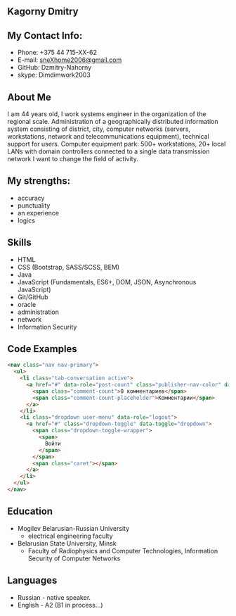## Kagorny Dmitry
## My Contact Info:
- Phone: +375 44 715-XX-62
- E-mail: sneXhome2006@gmаil.com
- GitHub: Dzmitry-Nahorny
- skype: Dimdimwork2003

## About Me
I am 44 years old, I work
systems engineer
in the organization of the regional scale.
Administration of a geographically distributed information system consisting of district, city, computer networks (servers, workstations, network and telecommunications equipment), technical support for users. Computer equipment park: 500+ workstations, 20+ local LANs with domain controllers connected to a single data transmission network I want to change the field of activity.
## My strengths:
- accuracy
- punctuality
- an experience
- logics
## Skills
- HTML
- CSS (Bootstrap, SASS/SCSS, BEM)
- Java
- JavaScript (Fundamentals, ES6+, DOM, JSON, Asynchronous JavaScript)
- Git/GitHub
- oracle
- administration
- network
- Information Security

## Code Examples

```html
<nav class="nav nav-primary">
  <ul>
    <li class="tab-conversation active">
      <a href="#" data-role="post-count" class="publisher-nav-color" data-nav="conversation">
        <span class="comment-count">0 комментариев</span>
        <span class="comment-count-placeholder">Комментарии</span>
      </a>
    </li>
    <li class="dropdown user-menu" data-role="logout">
      <a href="#" class="dropdown-toggle" data-toggle="dropdown">
        <span class="dropdown-toggle-wrapper">
          <span>
            Войти
          </span>
        </span>
        <span class="caret"></span>
      </a>
    </li>
  </ul>
</nav>
```
## Education
* Mogilev Belarusian-Russian University
  *  electrical engineering faculty
* Belarusian State University, Minsk
  * Faculty of Radiophysics and Computer Technologies, Information Security of Computer Networks

## Languages
- Russian - native speaker.
- English - A2 (B1 in process…)